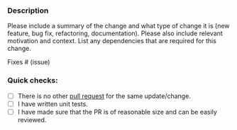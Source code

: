 ### Description

Please include a summary of the change and what type of change it is (new feature, bug fix, refactoring, documentation).
Please also include relevant motivation and context.
List any dependencies that are required for this change.

Fixes # (issue)

### Quick checks:

- [ ] There is no other [pull request](https://github.com/conduitio-labs/conduit-connector-grpc-server/pulls) for the same update/change.
- [ ] I have written unit tests.
- [ ] I have made sure that the PR is of reasonable size and can be easily reviewed.